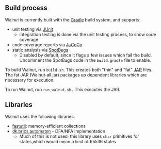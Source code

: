 ##  Build process

Walnut is currently built with the [Gradle](https://gradle.org) build system, and supports:
- unit testing via [JUnit](https://junit.org)
  - integration testing is done via the unit testing process, to show code coverage
- code coverage reports via [JaCoCo](https://jacoco.org/jacoco/)
- static analysis via [SpotBugs](https://spotbugs.github.io/)
  - Disabled by default, since it flags a few issues which fail the build. Uncomment the SpotBugs code in the `build.gradle` file to enable. 

To build Walnut, run `build.sh`. This creates both "thin" and "fat" [JAR](https://en.wikipedia.org/wiki/JAR_(file_format)) files. The fat JAR (Walnut-all.jar) packages up dependent libraries which are necessary for execution. 

To run Walnut, run `run_walnut.sh.` This executes the JAR.

## Libraries

Walnut uses the following libraries:
- [fastutil](https://github.com/vigna/fastutil): memory-efficient collections
- [dk.brics.automaton](https://brics.dk/automaton/) - DFA/NFA implementation
  - Much of this is not used; this library uses `char` primitives for states,which would mean a limit of 65536 states
